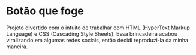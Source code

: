 # Botão que foge
 Projeto divertido com o intuito de trabalhar com HTML (HyperText Markup Language) e CSS (Cascading Style Sheets). Essa brincadeira acabou viralizando em algumas redes sociais, então decidi reproduzi-la da minha maneira.
